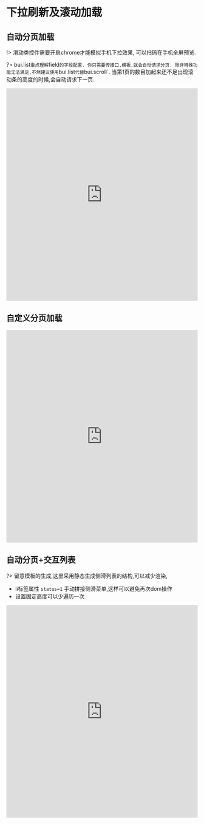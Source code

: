 # 下拉刷新及滚动加载

## 自动分页加载

!> 滑动类控件需要开启chrome才能模拟手机下拉效果, 可以扫码在手机全屏预览.

?> bui.list` 重点理解 `field` 的字段配置. 你只需要传接口,模板,就会自动请求分页. 除非特殊功能无法满足,不然建议使用 `bui.list` 代替 `bui.scroll`. 当第1页的数目加起来还不足出现滚动条的高度的时候,会自动请求下一页. 

<iframe width="100%" height="560" src="http://www.easybui.com/demo/source.html?url=pages/ui_controls/bui.list&code=html,js,result" allowfullscreen="allowfullscreen" frameborder="0"></iframe>


## 自定义分页加载

<iframe width="100%" height="560" src="http://www.easybui.com/demo/source.html?url=pages/ui_controls/bui.scroll&code=html,js,result" allowfullscreen="allowfullscreen" frameborder="0"></iframe>

## 自动分页+交互列表

?> 留意模板的生成,这里采用静态生成侧滑列表的结构,可以减少渲染, 
- li标签属性 `status=1` 手动拼接侧滑菜单,这样可以避免再次dom操作
- 设置固定高度可以少遍历一次

<iframe width="100%" height="560" src="http://www.easybui.com/demo/source.html?url=pages/ui_controls/bui.list_listview&code=html,js,result" allowfullscreen="allowfullscreen" frameborder="0"></iframe>

